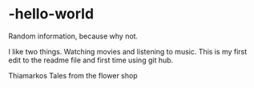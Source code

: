 # -hello-world
Random information, because why not.

I like two things. Watching movies and listening to music. 
This is my first edit to the readme file and first time using git hub.

Thiamarkos
Tales from the flower shop
